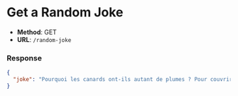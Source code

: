 # Get a Random Joke

- **Method**: GET  
- **URL**: `/random-joke`

### Response

```json
{
  "joke": "Pourquoi les canards ont-ils autant de plumes ? Pour couvrir leur derrière !"
}
```
